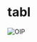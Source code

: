 # tabl
![OIP](https://github.com/Rendon-Cruz-Andres-de-Jesus/tabl/assets/162635426/1d2160ac-4e3b-4501-969e-155cc5bf647a)
